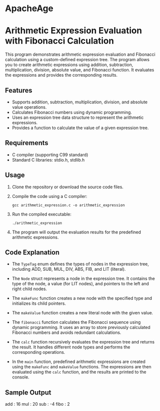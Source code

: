 # ApacheAge

# Arithmetic Expression Evaluation with Fibonacci Calculation

This program demonstrates arithmetic expression evaluation and Fibonacci calculation using a custom-defined expression tree. The program allows you to create arithmetic expressions using addition, subtraction, multiplication, division, absolute value, and Fibonacci function. It evaluates the expressions and provides the corresponding results.

## Features

- Supports addition, subtraction, multiplication, division, and absolute value operations.
- Calculates Fibonacci numbers using dynamic programming.
- Uses an expression tree data structure to represent the arithmetic expressions.
- Provides a function to calculate the value of a given expression tree.

## Requirements

- C compiler (supporting C99 standard)
- Standard C libraries: stdio.h, stdlib.h

## Usage

1. Clone the repository or download the source code files.

2. Compile the code using a C compiler:

    ```shell
    gcc arithmetic_expression.c -o arithmetic_expression
    ```

3. Run the compiled executable:

    ```shell
    ./arithmetic_expression
    ```

4. The program will output the evaluation results for the predefined arithmetic expressions.

## Code Explanation

- The `TypeTag` enum defines the types of nodes in the expression tree, including ADD, SUB, MUL, DIV, ABS, FIB, and LIT (literal).

- The `Node` struct represents a node in the expression tree. It contains the type of the node, a value (for LIT nodes), and pointers to the left and right child nodes.

- The `makeFunc` function creates a new node with the specified type and initializes its child pointers.

- The `makeValue` function creates a new literal node with the given value.

- The `fibonacci` function calculates the Fibonacci sequence using dynamic programming. It uses an array to store previously calculated Fibonacci numbers and avoids redundant calculations.

- The `calc` function recursively evaluates the expression tree and returns the result. It handles different node types and performs the corresponding operations.

- In the `main` function, predefined arithmetic expressions are created using the `makeFunc` and `makeValue` functions. The expressions are then evaluated using the `calc` function, and the results are printed to the console.

## Sample Output

add : 16
mul : 20
sub : -4
fibo : 2
